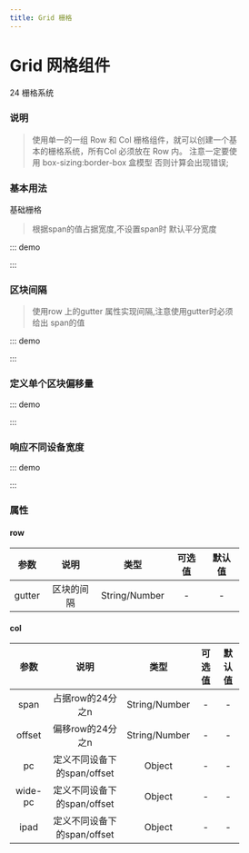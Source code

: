 ```yaml
---
title: Grid 栅格
---
```

# Grid 网格组件
24 栅格系统
### 说明 
> 使用单一的一组 Row 和 Col 栅格组件，就可以创建一个基本的栅格系统，所有Col 必须放在 Row 内。
 注意一定要使用 box-sizing:border-box 盒模型 否则计算会出现错误;
### 基本用法
基础栅格
> 根据span的值占据宽度,不设置span时 默认平分宽度

::: demo

<template>
    <v-row class="graybg">
        <v-col class="block1">
        自适应
        </v-col>
        <v-col class="block2">
        自适应
        </v-col>
    </v-row>
    <br>
    <v-row class="graybg">
        <v-col span="8" class="block1">
        col-8
        </v-col>
        <v-col span="8" class="block2">
        col-8
        </v-col>
        <v-col span="8" class="block1">
        col-8
        </v-col>
    </v-row>
    <br>
    <v-row class="graybg">
        <v-col span="12" class="block1">
        col-12
        </v-col>
        <v-col span="12" class="block2">
        col-12
        </v-col>
    </v-row>
    <br>
    <v-row class="graybg">
        <v-col span="18" class="block1">
        col-18
        </v-col>
        <v-col span="4" class="block2">
        col-6
        </v-col>
    </v-row>
</template>

<script>
import vCol from '../../src/layouts/v-col'
import vRow from '../../src/layouts/v-row'
export default {
    components:{
        vCol,
        vRow
    }
}
</script>
<style>
    * {
        box-sizing:border-box;
    }
    .graybg {
        background:#f5f5f5;
    }
    .block2 {
        background:rgba(0,160,233,0.7);
    }
   .block1 {
        background:#00a0e9;
   }
</style>
:::
### 区块间隔
> 使用row 上的gutter 属性实现间隔,注意使用gutter时必须给出 span的值

::: demo

<template>
        <v-row gutter="16">
            <v-col span="8">
                <div class="block1">
                col-8
                </div>
            </v-col>
            <v-col span="8">
                <div class="block2">
                col-8
                </div>
            </v-col>
            <v-col span="8">
                <div class="block1">
                col-8
                </div>
            </v-col>
        </v-row>
        <br>
        <v-row gutter="20">
            <v-col span="12">
                <div class="block1">
                col-12
                </div>
            </v-col>
            <v-col span="12">
                <div class="block1">
                col-12
                </div>
            </v-col>
        </v-row>
        <br>
        <v-row class="graybg">
            <v-col span="24" class="block1">
            col-24
            </v-col>
        </v-row>
</template>

<script>
import vCol from '../../src/layouts/v-col'
import vRow from '../../src/layouts/v-row'
export default {
    components:{
        vCol,
        vRow
    }
}
</script>
<style lang="scss">
    * {
        box-sizing:border-box;
    }
    .graybg {
        background:#f5f5f5;
    }
    .block2 {
        background:rgba(0,160,233,0.7);
    }
   .block1 {
        background:#00a0e9;
   }
   .border {
    border:1px solid #00a0e9;
   }
</style>
:::
### 定义单个区块偏移量

::: demo

<template>
    <v-row class="graybg">
        <v-col span="8" class="block1">
        col-8
        </v-col>
        <v-col span="8" class="block2">
        col-8
        </v-col>
        <v-col span="2" offset="6" class="block1">
        col-2
        </v-col>
    </v-row>
    <br>
    <v-row class="graybg">
        <v-col span="6" class="block1">
        col-12
        </v-col>
        <v-col span="6" offset="4" class="block2">
        col-12
        </v-col>
        <v-col span="6" offset="2" class="block2">
        col-12
        </v-col>
    </v-row>
    <br>
    <v-row class="graybg">
        <v-col span="18" class="block1">
        col-18
        </v-col>
        <v-col span="4" offset="2" class="block2">
        col-6
        </v-col>
    </v-row> 
</template>

<script>
import vCol from '../../src/layouts/v-col'
import vRow from '../../src/layouts/v-row'
export default {
    components:{
        vCol,
        vRow
    }
}
</script>
<style lang="scss">
    * {
        box-sizing:border-box;
    }
    .graybg {
        background:#f5f5f5;
    }
    .block2 {
        background:rgba(0,160,233,0.7);
    }
   .block1 {
        background:#00a0e9;
   }
   .border {
    border:1px solid #00a0e9;
   }
</style>
:::
### 响应不同设备宽度
::: demo

<template>
    <v-row class="graybg">
        <v-col span="8" class="block1" :ipad="{span:10}">
        col-8
        </v-col>
        <v-col span="8" class="block2" :ipad="{span:10}">
        col-8
        </v-col>
        <v-col span="8" class="block1" :ipad="{span:4}">
        col-8
        </v-col>
    </v-row>
    <br>
    <v-row class="graybg">
        <v-col span="12" class="block1" :pc="{span:10}">
        col-12
        </v-col>
        <v-col span="12" class="block2" :pc="{span:10,offset:4}">
        col-12
        </v-col>
    </v-row>
    <br>
    <v-row class="graybg">
        <v-col span="18" class="block1" :wide-pc="{span:10}">
        col-18
        </v-col>
        <v-col span="4" class="block2" :wide-pc="{span:14}">
        col-6
        </v-col>
    </v-row>
</template>

<script>
import vCol from '../../src/layouts/v-col'
import vRow from '../../src/layouts/v-row'
export default {
    components:{
        vCol,
        vRow
    }
}
</script>
<style>
    * {
        box-sizing:border-box;
    }
    .graybg {
        background:#f5f5f5;
    }
    .block2 {
        background:rgba(0,160,233,0.7);
    }
   .block1 {
        background:#00a0e9;
   }
</style>
:::
### 属性
#### row
| 参数 | 说明 | 类型 | 可选值 | 默认值 |
| :---: | :----: | :----: | :----: | :----: |
| gutter  | 区块的间隔 | String/Number | - | - |
#### col
| 参数 | 说明 | 类型 | 可选值 | 默认值 |
| :---: | :----: | :----: | :----: | :----: |
| span  | 占据row的24分之n | String/Number | - | - |
| offset  | 偏移row的24分之n | String/Number | - | - |
| pc  | 定义不同设备下的span/offset | Object | - | - |
| wide-pc  | 定义不同设备下的span/offset | Object | - | - |
| ipad  | 定义不同设备下的span/offset | Object | - | - |

